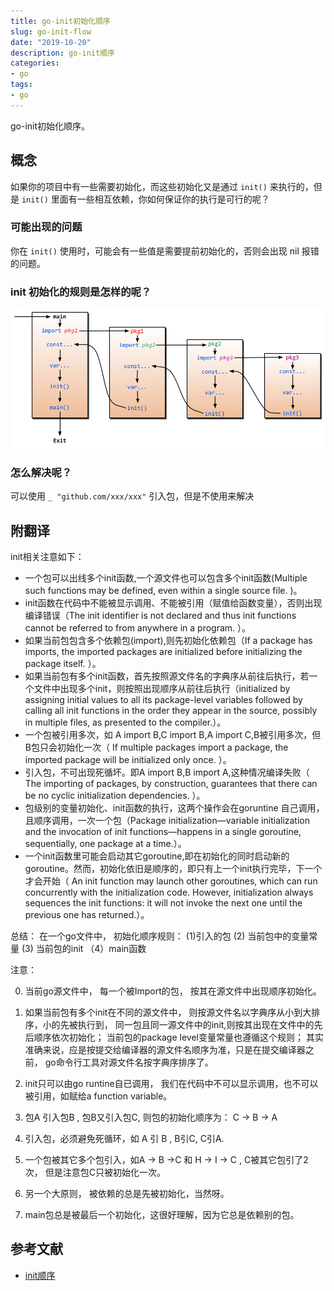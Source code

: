 ```yaml
---
title: go-init初始化顺序
slug: go-init-flow
date: "2019-10-20"
description: go-init顺序
categories:
- go
tags:
- go
---
```


go-init初始化顺序。
<!--more-->

## 概念	

如果你的项目中有一些需要初始化，而这些初始化又是通过 `init()` 来执行的，但是 `init()` 里面有一些相互依赖，你如何保证你的执行是可行的呢？

### 可能出现的问题

你在 `init()` 使用时，可能会有一些值是需要提前初始化的，否则会出现 nil 报错的问题。

### init 初始化的规则是怎样的呢？



![init顺序图](images/init.png)

### 怎么解决呢？

可以使用 `_ "github.com/xxx/xxx"` 引入包，但是不使用来解决

## 附翻译

init相关注意如下：

- 一个包可以出线多个init函数,一个源文件也可以包含多个init函数(Multiple such functions may be defined, even within a single source file. )。
- init函数在代码中不能被显示调用、不能被引用（赋值给函数变量），否则出现编译错误（The init identifier is not declared and thus init functions cannot be referred to from anywhere in a program. ）。
- 如果当前包包含多个依赖包(import),则先初始化依赖包（If a package has imports, the imported packages are initialized before initializing the package itself. ）。
- 如果当前包有多个init函数，首先按照源文件名的字典序从前往后执行，若一个文件中出现多个init，则按照出现顺序从前往后执行（initialized by assigning initial values to all its package-level variables followed by calling all init functions in the order they appear in the source, possibly in multiple files, as presented to the compiler.）。
- 一个包被引用多次，如 A import B,C import B,A import C,B被引用多次，但B包只会初始化一次（ If multiple packages import a package, the imported package will be initialized only once. ）。
- 引入包，不可出现死循坏。即A import B,B import A,这种情况编译失败（ The importing of packages, by construction, guarantees that there can be no cyclic initialization dependencies. ）。
- 包级别的变量初始化、init函数的执行，这两个操作会在goruntine 自己调用，且顺序调用，一次一个包（Package initialization—variable initialization and the invocation of init functions—happens in a single goroutine, sequentially, one package at a time.）。
- 一个init函数里可能会启动其它goroutine,即在初始化的同时启动新的goroutine。然而，初始化依旧是顺序的，即只有上一个init执行完毕，下一个才会开始（ An init function may launch other goroutines, which can run concurrently with the initialization code. However, initialization always sequences the init functions: it will not invoke the next one until the previous one has returned.）。



总结： 在一个go文件中， 初始化顺序规则： (1)引入的包 (2) 当前包中的变量常量 (3) 当前包的init （4）main函数

注意： 

0. 当前go源文件中， 每一个被Import的包， 按其在源文件中出现顺序初始化。

1. 如果当前包有多个init在不同的源文件中， 则按源文件名以字典序从小到大排序，小的先被执行到， 同一包且同一源文件中的init,则按其出现在文件中的先后顺序依次初始化； 当前包的package level变量常量也遵循这个规则； 其实准确来说，应是按提交给编译器的源文件名顺序为准，只是在提交编译器之前， go命令行工具对源文件名按字典序排序了。

2. init只可以由go runtine自已调用， 我们在代码中不可以显示调用，也不可以被引用，如赋给a function variable。

3. 包A 引入包B , 包B又引入包C, 则包的初始化顺序为： C -> B -> A

4. 引入包，必须避免死循环，如 A 引 B , B引C, C引A.

5. 一个包被其它多个包引入，如A -> B ->C 和 H -> I -> C , C被其它包引了2次， 但是注意包C只被初始化一次。

6. 另一个大原则， 被依赖的总是先被初始化，当然呀。

7. main包总是被最后一个初始化，这很好理解，因为它总是依赖别的包。

## 参考文献
- [init顺序](https://maiyang.me/post/2019-01-03-init-order-in-golang/)
